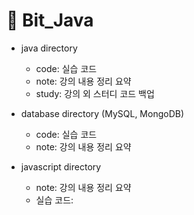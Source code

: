 # 👾 Bit_Java
* java directory
  - code: 실습 코드
  - note: 강의 내용 정리 요약
  - study: 강의 외 스터디 코드 백업

* database directory (MySQL, MongoDB)
  - code: 실습 코드
  - note: 강의 내용 정리 요약

* javascript directory
  - note: 강의 내용 정리 요약
  - 실습 코드:
